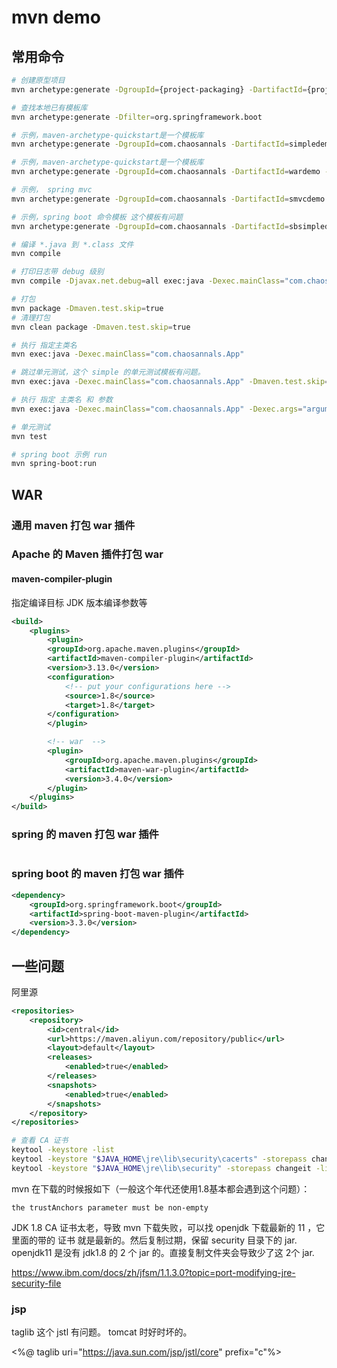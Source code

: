 # mvn demo

## 常用命令

```bash
# 创建原型项目
mvn archetype:generate -DgroupId={project-packaging} -DartifactId={project-name} -DarchetypeArtifactId={maven-template}  -DinteractiveMode=false

# 查找本地已有模板库
mvn archetype:generate -Dfilter=org.springframework.boot

# 示例，maven-archetype-quickstart是一个模板库
mvn archetype:generate -DgroupId=com.chaosannals -DartifactId=simpledemo -DarchetypeArtifactId=maven-archetype-quickstart  -DinteractiveMode=false

# 示例，maven-archetype-quickstart是一个模板库
mvn archetype:generate -DgroupId=com.chaosannals -DartifactId=wardemo -DarchetypeArtifactId=maven-archetype-quickstart  -DinteractiveMode=false

# 示例， spring mvc 
mvn archetype:generate -DgroupId=com.chaosannals -DartifactId=smvcdemo -DarchetypeArtifactId=maven-archetype-quickstart  -DinteractiveMode=false

# 示例，spring boot 命令模板 这个模板有问题
mvn archetype:generate -DgroupId=com.chaosannals -DartifactId=sbsimpledemo -DarchetypeGroupId=org.springframework.boot -DarchetypeArtifactId=spring-boot-sample-simple-archetype  -DinteractiveMode=false

# 编译 *.java 到 *.class 文件
mvn compile

# 打印日志带 debug 级别
mvn compile -Djavax.net.debug=all exec:java -Dexec.mainClass="com.chaosannals.App" -Dmaven.test.skip=true

# 打包
mvn package -Dmaven.test.skip=true
# 清理打包
mvn clean package -Dmaven.test.skip=true

# 执行 指定主类名
mvn exec:java -Dexec.mainClass="com.chaosannals.App"

# 跳过单元测试，这个 simple 的单元测试模板有问题。
mvn exec:java -Dexec.mainClass="com.chaosannals.App" -Dmaven.test.skip=true

# 执行 指定 主类名 和 参数
mvn exec:java -Dexec.mainClass="com.chaosannals.App" -Dexec.args="argument1"

# 单元测试
mvn test

# spring boot 示例 run
mvn spring-boot:run
```

## WAR

### 通用 maven 打包 war 插件

### Apache 的 Maven 插件打包 war

#### maven-compiler-plugin

指定编译目标 JDK 版本编译参数等

```xml
<build>
    <plugins>
        <plugin>
        <groupId>org.apache.maven.plugins</groupId>
        <artifactId>maven-compiler-plugin</artifactId>
        <version>3.13.0</version>
        <configuration>
            <!-- put your configurations here -->
            <source>1.8</source>
            <target>1.8</target>
        </configuration>
        </plugin>

        <!-- war  -->
        <plugin>
            <groupId>org.apache.maven.plugins</groupId>
            <artifactId>maven-war-plugin</artifactId>
            <version>3.4.0</version>
        </plugin>
    </plugins>
</build>
```

### spring 的 maven 打包 war 插件

```xml

```

### spring boot 的 maven 打包 war 插件

```xml
<dependency>
    <groupId>org.springframework.boot</groupId>
    <artifactId>spring-boot-maven-plugin</artifactId>
    <version>3.3.0</version>
</dependency>
```


## 一些问题

阿里源

```xml
<repositories>
    <repository>
        <id>central</id>
        <url>https://maven.aliyun.com/repository/public</url>
        <layout>default</layout>
        <releases>
            <enabled>true</enabled>
        </releases>
        <snapshots>
            <enabled>true</enabled>
        </snapshots>
    </repository>
</repositories>
```

```bash
# 查看 CA 证书
keytool -keystore -list
keytool -keystore "$JAVA_HOME\jre\lib\security\cacerts" -storepass changeit -list
keytool -keystore "$JAVA_HOME\jre\lib\security" -storepass changeit -list
```

mvn 在下载的时候报如下（一般这个年代还使用1.8基本都会遇到这个问题）：
```
the trustAnchors parameter must be non-empty
```
JDK 1.8 CA 证书太老，导致 mvn 下载失败，可以找 openjdk 下载最新的 11 ，它里面的带的 证书 就是最新的。然后复制过期，保留 security 目录下的 jar. 
openjdk11 是没有 jdk1.8 的 2 个 jar 的。直接复制文件夹会导致少了这 2个 jar.

https://www.ibm.com/docs/zh/jfsm/1.1.3.0?topic=port-modifying-jre-security-file



### jsp

taglib 这个 jstl 有问题。
tomcat 时好时坏的。

<%@ taglib uri="https://java.sun.com/jsp/jstl/core" prefix="c"%>

